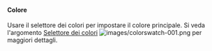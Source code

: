 #### Colore
Usare il selettore dei colori per impostare il colore principale.  Si veda l'argomento [Selettore dei colori](select-color.html) ![images/colorswatch-001.png](images/colorswatch-001.png) per maggiori dettagli.
